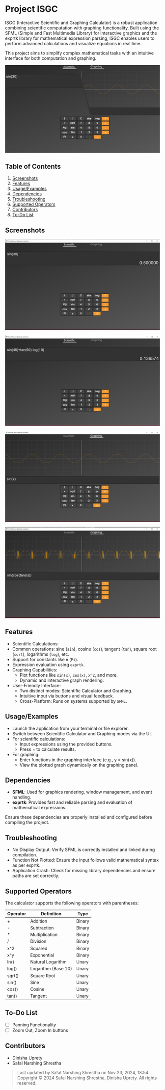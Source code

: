 # Project ISGC

ISGC (Interactive Scientific and Graphing Calculator) is a robust application combining scientific computation with graphing functionality. Built using the SFML (Simple and Fast Multimedia Library) for interactive graphics and the exprtk library for mathematical expression parsing, ISGC enables users to perform advanced calculations and visualize equations in real time.

This project aims to simplify complex mathematical tasks with an intuitive interface for both computation and graphing.
 
![Project ISGC](https://raw.githubusercontent.com/SafalNarsingh/Project-ISGC/refs/heads/main/Images/ISGC.png)

## Table of Contents  

1. [Screenshots](#screenshots)  
2. [Features](#features)  
3. [Usage/Examples](#usageexamples) 
4. [Dependencies](#dependencies)  
5. [Troubleshooting](#troubleshooting)  
6. [Supported Operators](#supported-operators)  
7. [Contributors](#contributors)  
8. [To-Do List](#to-do-list)  


## Screenshots

![Screenshot 1 ](https://raw.githubusercontent.com/SafalNarsingh/Project-ISGC/refs/heads/main/Images/new_1.png)


![Screenshot 2 ](https://github.com/SafalNarsingh/Project-ISGC/blob/main/Images/new_4.png?raw=true)


![Screenshot 3](https://raw.githubusercontent.com/SafalNarsingh/Project-ISGC/refs/heads/main/Images/new_5.png)


![Screenshot 4](https://raw.githubusercontent.com/SafalNarsingh/Project-ISGC/refs/heads/main/Images/new_6.png)




## Features
- Scientific Calculations:
- Common operations: sine (`sin`), cosine (`cos`), tangent (`tan`), square root (`sqrt`), logarithms (`log`), etc.
- Support for constants like `π` (`Pi`).
- Expression evaluation using `exprtk`.
- Graphing Capabilities:
    - Plot functions like `sin(x)`, `cos(x)`, `x^2`, and more.
    -   Dynamic and interactive graph rendering.
- User-Friendly Interface:
    - Two distinct modes: Scientific Calculator and Graphing.
    - Intuitive input via buttons and visual feedback.
    - Cross-Platform: Runs on systems supported by `SFML`.
## Usage/Examples

- Launch the application from your terminal or file explorer.
- Switch between Scientific Calculator and Graphing modes via the UI.
- For scientific calculations:
    - Input expressions using the provided buttons.
    - Press = to calculate results.
- For graphing:
    - Enter functions in the graphing interface (e.g., y = sin(x)).
    - View the plotted graph dynamically on the graphing panel.
## Dependencies

- **SFML**: Used for graphics rendering, window management, and event handling.
- **exprtk**: Provides fast and reliable parsing and evaluation of mathematical expressions.

Ensure these dependencies are properly installed and configured before compiling the project.
## Troubleshooting

- No Display Output: Verify SFML is correctly installed and linked during compilation.
- Function Not Plotted: Ensure the input follows valid mathematical syntax as per exprtk.
- Application Crash: Check for missing library dependencies and ensure paths are set correctly.
## Supported Operators

The calculator supports the following operators with parentheses:

| Operator | Definition         | Type  |
|----------|--------------------|-------|
| +        | Addition            | Binary|
| -        | Subtraction         | Binary|
| *        | Multiplication      | Binary|
| /        | Division            | Binary|
| x^2      | Squared             | Binary|
| x^y      | Exponential         | Binary|
| ln()     | Natural Logarithm   | Unary |
| log()    | Logarithm (Base 10) | Unary |
| sqrt()   | Square Root         | Unary |
| sin()    | Sine                | Unary |
| cos()    | Cosine              | Unary |
| tan()    | Tangent             | Unary |

## To-Do List


- [ ] Panning Functionality 
- [ ] Zoom Out, Zoom In buttons
## Contributors

- Dinisha Uprety
- Safal Narshing Shrestha

> Last updated by Safal Narshing Shrestha on Nov 23, 2024, 18:54. </br> Copyright © 2024 Safal Narshing Shrestha, Dinisha Uprety. All rights reserved.
##
